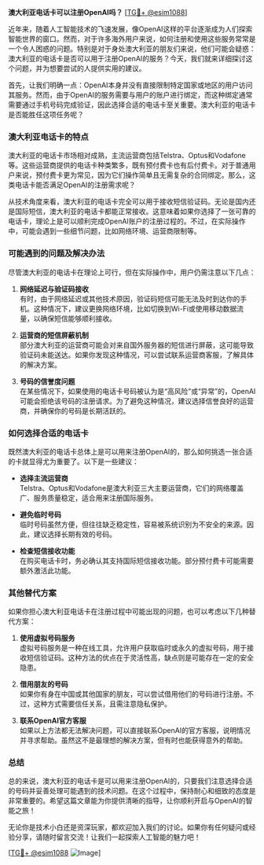 **澳大利亚电话卡可以注册OpenAI吗？** [[TG💪+ @esim1088](https://t.me/s/esim1088)]

近年来，随着人工智能技术的飞速发展，像OpenAI这样的平台逐渐成为人们探索智能世界的窗口。然而，对于许多海外用户来说，如何注册和使用这些服务常常是一个令人困惑的问题。特别是对于身处澳大利亚的朋友们来说，他们可能会疑惑：澳大利亚的电话卡是否可以用于注册OpenAI的服务？今天，我们就来详细探讨这个问题，并为想要尝试的人提供实用的建议。

首先，让我们明确一点：OpenAI本身并没有直接限制特定国家或地区的用户访问其服务。然而，由于OpenAI的服务需要与用户的账户进行绑定，而这种绑定通常需要通过手机号码完成验证，因此选择合适的电话卡至关重要。澳大利亚的电话卡是否能胜任这项任务呢？

### **澳大利亚电话卡的特点**

澳大利亚的电话卡市场相对成熟，主流运营商包括Telstra、Optus和Vodafone等。这些运营商提供的电话卡种类繁多，既有预付费卡也有后付费卡。对于普通用户来说，预付费卡更为常见，因为它们操作简单且无需复杂的合同绑定。那么，这类电话卡能否满足OpenAI的注册需求呢？

从技术角度来看，澳大利亚的电话卡完全可以用于接收短信验证码。无论是国内还是国际短信，澳大利亚的电话卡都能正常接收。这意味着如果你选择了一张可靠的电话卡，理论上是可以顺利完成OpenAI账户的注册过程的。不过，在实际操作中，可能会遇到一些细节问题，比如网络环境、运营商限制等。

### **可能遇到的问题及解决办法**

尽管澳大利亚的电话卡在理论上可行，但在实际操作中，用户仍需注意以下几点：

1. **网络延迟与验证码接收**  
   有时，由于网络延迟或其他技术原因，验证码短信可能无法及时到达你的手机。这种情况下，建议更换网络环境，比如切换到Wi-Fi或使用移动数据流量，以确保短信能够顺利接收。

2. **运营商的短信屏蔽机制**  
   部分澳大利亚的运营商可能会对来自国外服务器的短信进行屏蔽，这可能导致验证码未能送达。如果你发现这种情况，可以尝试联系运营商客服，了解具体的解决方案。

3. **号码的信誉度问题**  
   在某些情况下，如果使用的电话卡号码被认为是“高风险”或“异常”的，OpenAI可能会拒绝该号码的注册请求。为了避免这种情况，建议选择信誉良好的运营商，并确保你的号码是长期活跃的。

### **如何选择合适的电话卡**

既然澳大利亚的电话卡总体上是可以用来注册OpenAI的，那么如何挑选一张合适的卡就显得尤为重要了。以下是一些建议：

- **选择主流运营商**  
  Telstra、Optus和Vodafone是澳大利亚三大主要运营商，它们的网络覆盖广、服务质量稳定，适合用来注册国际服务。

- **避免临时号码**  
  临时号码虽然方便，但往往缺乏稳定性，容易被系统识别为不安全的来源。因此，建议选择长期有效的号码。

- **检查短信接收功能**  
  在购买电话卡时，务必确认其支持国际短信接收功能。部分预付费卡可能需要额外激活此功能。

### **其他替代方案**

如果你担心澳大利亚电话卡在注册过程中可能出现的问题，也可以考虑以下几种替代方案：

1. **使用虚拟号码服务**  
  虚拟号码服务是一种在线工具，允许用户获取临时或永久的虚拟号码，用于接收短信验证码。这种方法的优点在于灵活性高，缺点则是可能存在一定的安全隐患。

2. **借用朋友的号码**  
  如果你有身在中国或其他国家的朋友，可以尝试借用他们的号码进行注册。不过，这种方式需要信任关系，且需注意隐私保护。

3. **联系OpenAI官方客服**  
  如果以上方法都无法解决问题，可以直接联系OpenAI的官方客服，说明情况并寻求帮助。虽然这不是最理想的解决方案，但有时也能获得意外的帮助。

### **总结**

总的来说，澳大利亚的电话卡是可以用来注册OpenAI的，只要我们注意选择合适的号码并妥善处理可能遇到的技术问题。在这个过程中，保持耐心和细致的态度是非常重要的。希望这篇文章能为你提供清晰的指导，让你顺利开启与OpenAI的智能之旅！

无论你是技术小白还是资深玩家，都欢迎加入我们的讨论。如果你有任何疑问或经验分享，请随时留言交流！让我们一起探索人工智能的魅力吧！

[[TG💪+ @esim1088](https://t.me/s/esim1088) ![Image](https://i.postimg.cc/4NQfJmqS/Snipaste-2025-05-13-00-14-12.png)]